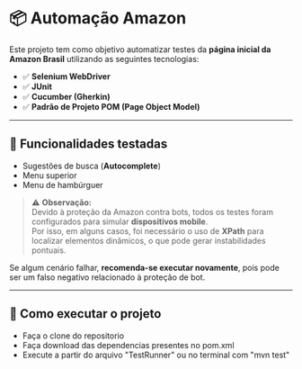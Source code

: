# 📦 Automação Amazon

Este projeto tem como objetivo automatizar testes da **página inicial da Amazon Brasil** utilizando as seguintes tecnologias:

- ✅ **Selenium WebDriver**
- ✅ **JUnit**
- ✅ **Cucumber (Gherkin)**
- ✅ **Padrão de Projeto POM (Page Object Model)**

---

## 🎯 Funcionalidades testadas

- Sugestões de busca (**Autocomplete**)
- Menu superior
- Menu de hambúrguer

> ⚠️ **Observação:**  
Devido à proteção da Amazon contra bots, todos os testes foram configurados para simular **dispositivos mobile**.  
Por isso, em alguns casos, foi necessário o uso de **XPath** para localizar elementos dinâmicos, o que pode gerar instabilidades pontuais.

Se algum cenário falhar, **recomenda-se executar novamente**, pois pode ser um falso negativo relacionado à proteção de bot.

---

## 🚀 Como executar o projeto

- Faça o clone do repositorio
- Faça download das dependencias presentes no pom.xml
- Execute a partir do arquivo "TestRunner" ou no terminal com "mvn test"
